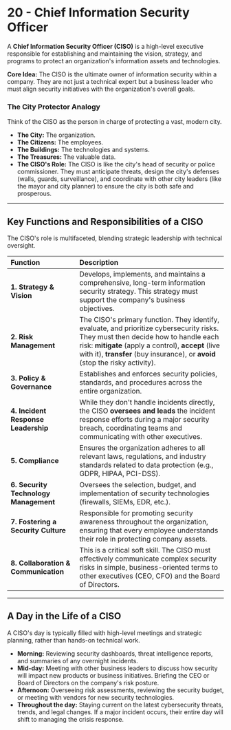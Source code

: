 # 20 - Chief Information Security Officer


A **Chief Information Security Officer (CISO)** is a high-level executive responsible for establishing and maintaining the vision, strategy, and programs to protect an organization's information assets and technologies.

**Core Idea:** The CISO is the ultimate owner of information security within a company. They are not just a technical expert but a business leader who must align security initiatives with the organization's overall goals.

### The City Protector Analogy
Think of the CISO as the person in charge of protecting a vast, modern city.

*   **The City:** The organization.
*   **The Citizens:** The employees.
*   **The Buildings:** The technologies and systems.
*   **The Treasures:** The valuable data.
*   **The CISO's Role:** The CISO is like the city's head of security or police commissioner. They must anticipate threats, design the city's defenses (walls, guards, surveillance), and coordinate with other city leaders (like the mayor and city planner) to ensure the city is both safe and prosperous.

---

## Key Functions and Responsibilities of a CISO

The CISO's role is multifaceted, blending strategic leadership with technical oversight.

| Function | Description |
| :--- | :--- |
| **1. Strategy & Vision** | Develops, implements, and maintains a comprehensive, long-term information security strategy. This strategy must support the company's business objectives. |
| **2. Risk Management** | The CISO's primary function. They identify, evaluate, and prioritize cybersecurity risks. They must then decide how to handle each risk: **mitigate** (apply a control), **accept** (live with it), **transfer** (buy insurance), or **avoid** (stop the risky activity). |
| **3. Policy & Governance** | Establishes and enforces security policies, standards, and procedures across the entire organization. |
| **4. Incident Response Leadership** | While they don't handle incidents directly, the CISO **oversees and leads** the incident response efforts during a major security breach, coordinating teams and communicating with other executives. |
| **5. Compliance**| Ensures the organization adheres to all relevant laws, regulations, and industry standards related to data protection (e.g., GDPR, HIPAA, PCI-DSS). |
| **6. Security Technology Management**| Oversees the selection, budget, and implementation of security technologies (firewalls, SIEMs, EDR, etc.). |
| **7. Fostering a Security Culture** | Responsible for promoting security awareness throughout the organization, ensuring that every employee understands their role in protecting company assets. |
| **8. Collaboration & Communication** | This is a critical soft skill. The CISO must effectively communicate complex security risks in simple, business-oriented terms to other executives (CEO, CFO) and the Board of Directors. |

---

## A Day in the Life of a CISO

A CISO's day is typically filled with high-level meetings and strategic planning, rather than hands-on technical work.

*   **Morning:** Reviewing security dashboards, threat intelligence reports, and summaries of any overnight incidents.
*   **Mid-day:** Meeting with other business leaders to discuss how security will impact new products or business initiatives. Briefing the CEO or Board of Directors on the company's risk posture.
*   **Afternoon:** Overseeing risk assessments, reviewing the security budget, or meeting with vendors for new security technologies.
*   **Throughout the day:** Staying current on the latest cybersecurity threats, trends, and legal changes. If a major incident occurs, their entire day will shift to managing the crisis response.
